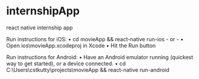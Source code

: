 # internshipApp
react native internship app

  Run instructions for iOS:
    • cd movieApp && react-native run-ios
    - or -
    • Open ios\movieApp.xcodeproj in Xcode
    • Hit the Run button

  Run instructions for Android:
    • Have an Android emulator running (quickest way to get started), or a device connected.
    • cd C:\Users\cstkutty\projects\movieApp && react-native run-android